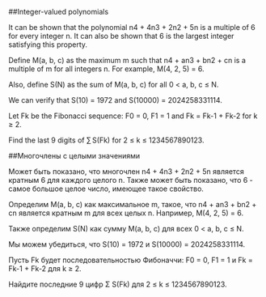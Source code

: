 ##Integer-valued polynomials


It can be shown that the polynomial n4 + 4n3 + 2n2 + 5n is a multiple of 6 for every integer n. It can also be shown that 6 is the largest integer satisfying this property.


Define M(a, b, c) as the maximum m such that n4 + an3 + bn2 + cn is a multiple of m for all integers n. For example, M(4, 2, 5) = 6.


Also, define S(N) as the sum of M(a, b, c) for all 0 < a, b, c ≤ N.


We can verify that S(10) = 1972 and S(10000) = 2024258331114.


Let Fk be the Fibonacci sequence:
F0 = 0, F1 = 1 and
Fk = Fk-1 + Fk-2 for k ≥ 2.


Find the last 9 digits of ∑ S(Fk) for 2 ≤ k ≤ 1234567890123.

##Многочлены с целыми значениями


Может быть показано, что многочлен n4 + 4n3 + 2n2 + 5n является кратным 6 для каждого целого n. Также может быть показано, что 6 - самое большое целое число, имеющее такое свойство.


Определим M(a, b, c) как максимальное m, такое, что n4 + an3 + bn2 + cn является кратным m для всех целых n. Например, M(4, 2, 5) = 6.


Также определим S(N) как сумму M(a, b, c) для всех 0 < a, b, c ≤ N.


Мы можем убедиться, что S(10) = 1972 и S(10000) = 2024258331114.


Пусть Fk будет последовательностью Фибоначчи:
F0 = 0, F1 = 1 и
Fk = Fk-1 + Fk-2 для k ≥ 2.


Найдите последние 9 цифр Σ S(Fk) для 2 ≤ k ≤ 1234567890123.

